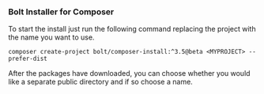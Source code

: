 ### Bolt Installer for Composer

To start the install just run the following command replacing the project with
the name you want to use.

`composer create-project bolt/composer-install:^3.5@beta <MYPROJECT> --prefer-dist`


After the packages have downloaded, you can choose whether you would like a
separate public directory and if so choose a name.
